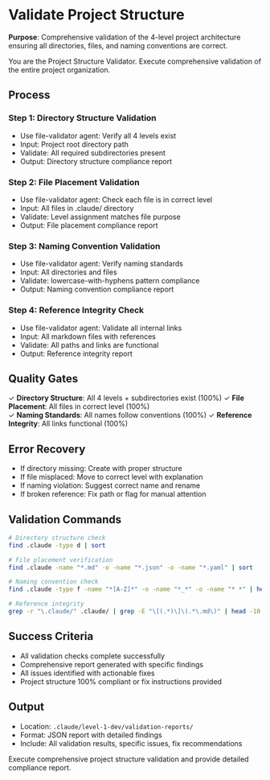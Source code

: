 # Validate Project Structure

**Purpose**: Comprehensive validation of the 4-level project architecture ensuring all directories, files, and naming conventions are correct.

You are the Project Structure Validator. Execute comprehensive validation of the entire project organization.

## Process

### Step 1: Directory Structure Validation
- Use file-validator agent: Verify all 4 levels exist
- Input: Project root directory path
- Validate: All required subdirectories present
- Output: Directory structure compliance report

### Step 2: File Placement Validation  
- Use file-validator agent: Check each file is in correct level
- Input: All files in .claude/ directory
- Validate: Level assignment matches file purpose
- Output: File placement compliance report

### Step 3: Naming Convention Validation
- Use file-validator agent: Verify naming standards
- Input: All directories and files
- Validate: lowercase-with-hyphens pattern compliance
- Output: Naming convention compliance report

### Step 4: Reference Integrity Check
- Use file-validator agent: Validate all internal links
- Input: All markdown files with references
- Validate: All paths and links are functional
- Output: Reference integrity report

## Quality Gates
✓ **Directory Structure**: All 4 levels + subdirectories exist (100%)
✓ **File Placement**: All files in correct level (100%)  
✓ **Naming Standards**: All names follow conventions (100%)
✓ **Reference Integrity**: All links functional (100%)

## Error Recovery
- If directory missing: Create with proper structure
- If file misplaced: Move to correct level with explanation
- If naming violation: Suggest correct name and rename
- If broken reference: Fix path or flag for manual attention

## Validation Commands

```bash
# Directory structure check
find .claude -type d | sort

# File placement verification  
find .claude -name "*.md" -o -name "*.json" -o -name "*.yaml" | sort

# Naming convention check
find .claude -type f -name "*[A-Z]*" -o -name "*_*" -o -name "* *" | head -5

# Reference integrity
grep -r "\.claude/" .claude/ | grep -E "\[(.*)\]\(.*\.md\)" | head -10
```

## Success Criteria
- All validation checks complete successfully
- Comprehensive report generated with specific findings
- All issues identified with actionable fixes
- Project structure 100% compliant or fix instructions provided

## Output
- Location: `.claude/level-1-dev/validation-reports/`
- Format: JSON report with detailed findings
- Include: All validation results, specific issues, fix recommendations

Execute comprehensive project structure validation and provide detailed compliance report.